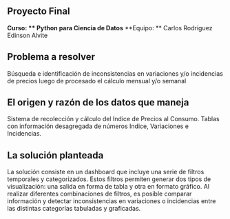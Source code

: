 ## Proyecto Final
**Curso: **
Python para Ciencia de Datos**
**Equipo: ** 
Carlos Rodriguez
Edinson Alvite

## Problema a resolver
Búsqueda e identificación de inconsistencias en variaciones y/o incidencias de precios luego de procesado el cálculo mensual y/o semanal

## El origen y razón de los datos que maneja
Sistema de recolección y cálculo del Indice de Precios al Consumo.
Tablas con información desagregada de números Indice, Variaciones e Incidencias.

## La solución planteada
La solución consiste en un dashboard que incluye una serie de filtros temporales y categorizados. Estos filtros permiten generar dos tipos de visualización: una salida en forma de tabla y otra en formato gráfico.
Al realizar diferentes combinaciones de filtros, es posible comparar información y detectar inconsistencias en variaciones o incidencias entre las distintas categorías tabuladas y graficadas.
